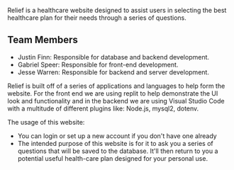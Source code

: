 Relief is a healthcare website designed to assist users in selecting the best 
healthcare plan for their needs through a series of questions.

## Team Members

- Justin Finn: Responsible for database and backend development.
- Gabriel Speer: Responsible for front-end development. 
- Jesse Warren: Responsible for backend and server development.

Relief is built off of a series of applications and languages to help form the
website. For the front end we are using replit to help demonstrate the UI look and
functionality and in the backend we are using Visual Studio Code with a multitude of 
different plugins like: Node.js, mysql2, dotenv. 

The usage of this website:
- You can login or set up a new account if you don't have one already
- The intended purpose of this website is for it to ask you a series of questions
  that will be saved to the database. It'll then return to you a
  potential useful health-care plan designed for your personal use. 
